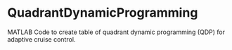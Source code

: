 # QuadrantDynamicProgramming
MATLAB Code to create table of quadrant dynamic programming (QDP) for adaptive cruise control.
